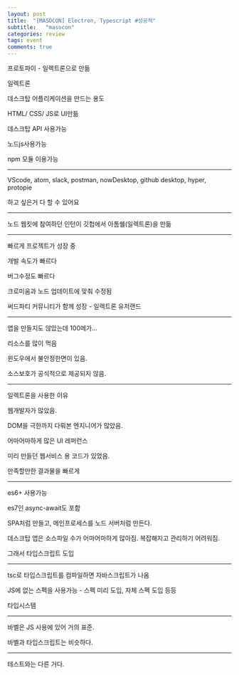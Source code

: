 ```yaml
---
layout: post
title:  "[MASOCON] Electron, Typescript #성공적"
subtitle:   "masocon"
categories: review
tags: event
comments: true
---
```


프로토파이 - 일렉트론으로 만듦

일렉트론

데스크탑 어플리케이션을 만드는 용도

HTML/ CSS/ JS로 UI만듦

데스크탑 API 사용가능

노드js사용가능

npm 모듈 이용가능

---

VScode, atom, slack, postman, nowDesktop, github desktop, hyper, protopie

하고 싶은거 다 할 수 있어요

---

노드 웹킷에 참여하던 인턴이 깃헙에서 아톰쉘(일렉트론)을 만듦

---

빠르게 프로젝트가 성장 중

개발 속도가 빠르다

버그수정도 빠르다

크로미움과 노드 업데이트에 맞춰 수정됨

써드파티 커뮤니티가 함께 성장 - 일렉트론 유저랜드

---

앱을 만들지도 않았는데 100메가...

리소스를 많이 먹음

윈도우에서 불안정한면이 있음.

소스보호가 공식적으로 제공되지 않음.

---

일렉트론을 사용한 이유

웹개발자가 많았음.

DOM을 극한까지 다뤄본 엔지니어가 많았음.

어마어마하게 많은 UI 레퍼런스

미리 만들던 웹서비스 용 코드가 있었음.

만족할만한 결과물을 빠르게

---

es6+ 사용가능

es7인 async-await도 포함

SPA처럼 만들고, 메인프로세스를 노드 서버처럼 만든다.

데스크탑 앱은 소스파일 수가 어마어마하게 많아짐. 복잡해지고 관리하기 어려워짐.

그래서 타입스크립트 도입

---

tsc로 타입스크립트를 컴파일하면 자바스크립트가 나옴

JS에 없는 스펙을 사용가능 - 스펙 미리 도입, 자체 스펙 도입 등등

타입시스템

---

바벨은 JS 사용에 있어 거의 표준.

바벨과 타입스크립트는 비슷하다.

---

테스트와는 다른 거다.

